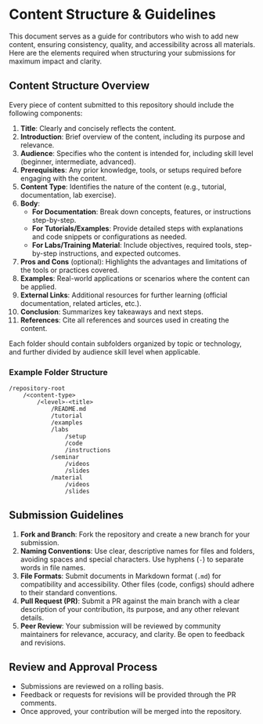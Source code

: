 # Content Structure & Guidelines

This document serves as a guide for contributors who wish to add new content, ensuring consistency, quality, and accessibility across all materials. Here are the elements required when structuring your submissions for maximum impact and clarity.

## Content Structure Overview

Every piece of content submitted to this repository should include the following components:

1. **Title**: Clearly and concisely reflects the content.
2. **Introduction**: Brief overview of the content, including its purpose and relevance.
3. **Audience**: Specifies who the content is intended for, including skill level (beginner, intermediate, advanced).
4. **Prerequisites**: Any prior knowledge, tools, or setups required before engaging with the content.
5. **Content Type**: Identifies the nature of the content (e.g., tutorial, documentation, lab exercise).
6. **Body**:
   - **For Documentation**: Break down concepts, features, or instructions step-by-step.
   - **For Tutorials/Examples**: Provide detailed steps with explanations and code snippets or configurations as needed.
   - **For Labs/Training Material**: Include objectives, required tools, step-by-step instructions, and expected outcomes.
7. **Pros and Cons** (optional): Highlights the advantages and limitations of the tools or practices covered.
8. **Examples**: Real-world applications or scenarios where the content can be applied.
9. **External Links**: Additional resources for further learning (official documentation, related articles, etc.).
10. **Conclusion**: Summarizes key takeaways and next steps.
11. **References**: Cite all references and sources used in creating the content.

Each folder should contain subfolders organized by topic or technology, and further divided by audience skill level when applicable.

### Example Folder Structure

```test
/repository-root
    /<content-type>
        /<level>-<title>
            /README.md
            /tutorial
            /examples
            /labs
                /setup
                /code
                /instructions
            /seminar
                /videos
                /slides
            /material
                /videos
                /slides
```

## Submission Guidelines

1. **Fork and Branch**: Fork the repository and create a new branch for your submission.
2. **Naming Conventions**: Use clear, descriptive names for files and folders, avoiding spaces and special characters. Use hyphens (`-`) to separate words in file names.
3. **File Formats**: Submit documents in Markdown format (`.md`) for compatibility and accessibility. Other files (code, configs) should adhere to their standard conventions.
4. **Pull Request (PR)**: Submit a PR against the main branch with a clear description of your contribution, its purpose, and any other relevant details.
5. **Peer Review**: Your submission will be reviewed by community maintainers for relevance, accuracy, and clarity. Be open to feedback and revisions.

## Review and Approval Process

- Submissions are reviewed on a rolling basis.
- Feedback or requests for revisions will be provided through the PR comments.
- Once approved, your contribution will be merged into the repository.
